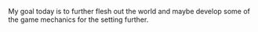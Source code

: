 My goal today is to further flesh out the world and maybe develop some of the game mechanics for the setting further.